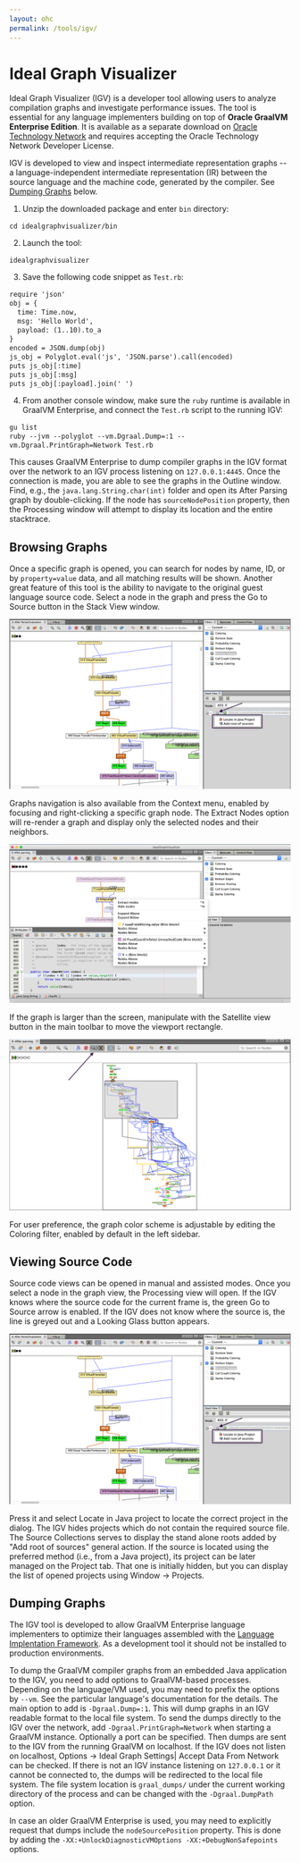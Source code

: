 ```yaml
---
layout: ohc
permalink: /tools/igv/
---
```


# Ideal Graph Visualizer

Ideal Graph Visualizer (IGV) is a developer tool allowing users to analyze compilation
graphs and investigate performance issues. The tool is essential for any
language implementers building on top of **Oracle GraalVM Enterprise Edition**. It is
available as a separate download on [Oracle Technology Network](https://www.oracle.com/technetwork/oracle-labs/program-languages/downloads/index.html) and requires accepting the Oracle Technology Network Developer License.

IGV is developed to view and inspect intermediate representation graphs -- a language-independent intermediate representation (IR) between the source
language and the machine code, generated by the compiler. See [Dumping Graphs](/tools/igv/#dumping-graphs) below.

1. Unzip the downloaded package and enter `bin` directory:
```shell
cd idealgraphvisualizer/bin
```

2. Launch the tool:
```shell
idealgraphvisualizer
```

3. Save the following code snippet as `Test.rb`:
```shell
require 'json'
obj = {
  time: Time.now,
  msg: 'Hello World',
  payload: (1..10).to_a
}
encoded = JSON.dump(obj)
js_obj = Polyglot.eval('js', 'JSON.parse').call(encoded)
puts js_obj[:time]
puts js_obj[:msg]
puts js_obj[:payload].join(' ')
```

4. From another console window, make sure the `ruby` runtime is available in GraalVM Enterprise,
and connect the `Test.rb` script to the running IGV:
```shell
gu list
ruby --jvm --polyglot --vm.Dgraal.Dump=:1 --vm.Dgraal.PrintGraph=Network Test.rb
```
This causes GraalVM Enterprise to dump compiler graphs in the IGV format over the network to an IGV process listening on `127.0.0.1:4445`. Once the connection is made, you are able to see the graphs in the Outline window.
Find, e.g., the `java.lang.String.char(int)` folder and open its After Parsing graph by double-clicking.
If the node has `sourceNodePosition` property, then the Processing window will attempt to display its location and the entire stacktrace.

## Browsing Graphs

Once a specific graph is opened, you can search for nodes by name, ID, or by `property=value` data, and all matching results will be shown.
Another great feature of this tool is the ability to navigate to the original guest language source code.
Select a node in the graph and press the Go to Source button in the Stack View window.

![](img/IGV_add_source.png)

Graphs navigation is also available from the Context menu, enabled by focusing
and right-clicking a specific graph node. The Extract Nodes option will re-render
a graph and display only the selected nodes and their neighbors.

![](img/IGV_context_menu.png)

If the graph is larger than the screen, manipulate with the Satellite view button
in the main toolbar to move the viewport rectangle.

![](img/IGV_satellite_view.png)

For user preference, the graph color scheme is adjustable by editing
the Coloring filter, enabled by default in the left sidebar.

## Viewing Source Code

Source code views can be opened in manual and assisted modes. Once you select a node
in the graph view, the Processing view will open. If the IGV knows where the source code
for the current frame is, the green Go to Source arrow is enabled. If the IGV does not
know where the source is, the line is greyed out and a Looking Glass button appears.

![](img/IGV_add_source.png)

Press it and select Locate in Java project to locate the correct project in the dialog.
The IGV hides projects which do not contain the required source file.
The Source Collections serves to display the stand alone roots added by "Add root of sources" general action.
If the source is located using the preferred method (i.e., from a Java project),
its project can be later managed on the Project tab. That one is initially hidden,
but you can display the list of opened projects using Window -> Projects.

## Dumping Graphs

The IGV tool is developed to allow GraalVM Enterprise language implementers
to optimize their languages assembled with the [Language Implentation Framework](/graalvm-as-a-platform/language-implementation-framework/). As a development
tool it should not be installed to production environments.

To dump the GraalVM compiler graphs from an embedded Java application to the IGV,
you need to add options to GraalVM-based processes. Depending on the language/VM
used, you may need to prefix the options by `--vm`. See the particular
language's documentation for the details. The main option to add is
`-Dgraal.Dump=:1`. This will dump graphs in an IGV readable format to the local
file system. To send the dumps directly to the IGV over the network, add
`-Dgraal.PrintGraph=Network` when starting a GraalVM instance. Optionally a
port can be specified. Then dumps are sent to the IGV from the running GraalVM on
localhost. If the IGV does not listen on localhost, Options -> Ideal Graph Settings|
Accept Data From Network can be checked. If there is not an IGV instance
listening on `127.0.0.1` or it cannot be connected to, the dumps will be
redirected to the local file system. The file system location is `graal_dumps/`
under the current working directory of the process and can be changed with the
`-Dgraal.DumpPath` option.

In case an older GraalVM Enterprise is used, you may need to explicitly request that dumps
include the `nodeSourcePosition` property. This is done by adding the
`-XX:+UnlockDiagnosticVMOptions -XX:+DebugNonSafepoints` options.
